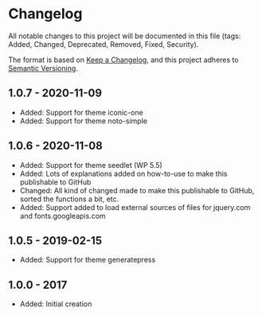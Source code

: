 # Changelog
All notable changes to this project will be documented in this file (tags: Added, Changed, Deprecated, Removed, Fixed, Security).

The format is based on [Keep a Changelog](https://keepachangelog.com/en/1.0.0/),
and this project adheres to [Semantic Versioning](https://semver.org/spec/v2.0.0.html).


## 1.0.7 - 2020-11-09
- Added: Support for theme iconic-one 
- Added: Support for theme noto-simple 

## 1.0.6 - 2020-11-08
- Added: Support for theme seedlet (WP 5.5)
- Added: Lots of explanations added on how-to-use to make this publishable to GitHub
- Changed: All kind of changed made to make this publishable to GitHub, sorted the functions a bit, etc. 
- Added: Support added to load external sources of files for jquery.com and fonts.googleapis.com 

## 1.0.5 - 2019-02-15
- Added: Support for theme generatepress 

## 1.0.0 - 2017
- Added: Initial creation
